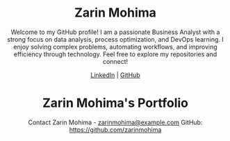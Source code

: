 <header>

# Zarin Mohima

Welcome to my GitHub profile! I am a passionate Business Analyst with a strong focus on data analysis, process optimization, and DevOps learning. I enjoy solving complex problems, automating workflows, and improving efficiency through technology. Feel free to explore my repositories and connect!

[LinkedIn](https://www.linkedin.com/in/zarinmohima) | [GitHub](https://github.com/zarinmohima)

# Zarin Mohima's Portfolio


Contact
Zarin Mohima - zarinmohima@example.com
GitHub: https://github.com/zarinmohima


